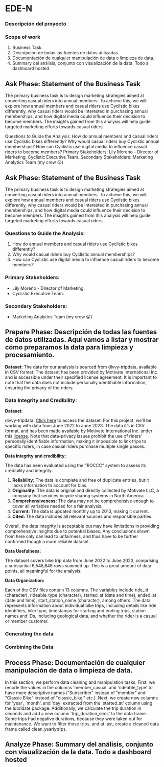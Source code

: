 # EDE-N

### Descripción del proyecto


### Scope of work
1. Business Task.
2. Descripción de todas las fuentes de datos utilizadas.
3. Documentación de cualquier manipulación de data o limpieza de data.
4. Summary del análisis, conjunto con visualización de la data. Todo a dashboard hosted

## Ask Phase: Statement of the Business Task
The primary business task is to design marketing strategies aimed at converting casual riders into annual members. To achieve this, we will explore how annual members and casual riders use Cyclistic bikes differently, why casual riders would be interested in purchasing annual memberships, and how digital media could influence their decision to become members. The insights gained from this analysis will help guide targeted marketing efforts towards casual riders.

Questions to Guide the Analysis:
How do annual members and casual riders use Cyclistic bikes differently?
Why would casual riders buy Cyclistic annual memberships?
How can Cyclistic use digital media to influence casual riders to become members?
Primary Stakeholders:
Lily Moreno - Director of Marketing.
Cyclistic Executive Team.
Secondary Stakeholders:
Marketing Analytics Team (my crew 😛)

## Ask Phase: Statement of the Business Task

The primary business task is to design marketing strategies aimed at converting casual riders into annual members. To achieve this, we will explore how annual members and casual riders use Cyclistic bikes differently, why casual riders would be interested in purchasing annual memberships, and how digital media could influence their decision to become members. The insights gained from this analysis will help guide targeted marketing efforts towards casual riders.

### Questions to Guide the Analysis:

1. How do annual members and casual riders use Cyclistic bikes differently?
2. Why would casual riders buy Cyclistic annual memberships?
3. How can Cyclistic use digital media to influence casual riders to become members?

### Primary Stakeholders:

* Lily Moreno - Director of Marketing.
* Cyclistic Executive Team.

### Secondary Stakeholders:

* Marketing Analytics Team (my crew 😛)

## Prepare Phase: Descripción de todas las fuentes de datos utilizadas. Aquí vamos a listar y mostrar cómo preparamos la data para limpieza y procesamiento.

**Dataset:** The data for our analysis is sourced from divvy-tripdata, available in CSV format. The dataset has been provided by Motivate International Inc. and is accessible under their specified license agreement. It is important to note that the data does not include personally identifiable information, ensuring the privacy of the riders.

### Data Integrity and Credibility:

**Dataset:**

divvy-tripdata. [Click here](https://divvy-tripdata.s3.amazonaws.com/index.html) to access the dataset. For this project, we'll be working with data from June 2022 to June 2023. The data it’s in CSV format, and has been made available by Motivate International Inc. under this [license](https://divvy-tripdata.s3.amazonaws.com/index.html). Note that data-privacy issues prohibit the use of riders’ personally identifiable information, making it impossible to link trips to specific riders, in case casual riders purchase multiple single passes.

**Data integrity and credibility:**

The data has been evaluated using the "ROCCC" system to assess its credibility and integrity:

1. **Reliability:** The data is complete and free of duplicate entries, but it lacks information to account for bias.
3. **Originality:** The data is original and directly collected by Motivate LLC, a company that services bicycle sharing systems in North America.
4. **Comprehensiveness:** The data may not be comprehensive enough to cover all variables needed for a fair analysis.
5. **Current:** The data is updated monthly up to 2013, making it current.
6. **Cited:** The data includes all relevant sources and responsible parties.

Overall, the data integrity is acceptable but may have limitations in providing comprehensive insights due to potential biases. Any conclusions drawn from here only can lead to unfairness, and thus have to be further confirmed though a more reliable dataset.

**Data Usefulness:**

The dataset covers bike trip data from June 2022 to June 2023, comprising a substantial 6,548,648 rows summed up. This is a great amount of data points, all meaningful for the analysis.

**Data Organization:**

Each of the CSV files contain 13 columns. The variables include ride_id (character), rideable_type (character), started_at (date and time), ended_at (date and time), start_station_name (character), among others. The data represents information about individual bike trips, including details like ride identifiers, bike type, timestamps for starting and ending trips, station names and IDs, including geological data, and whether the rider is a casual or member customer.

### Generating the data


### Combining the Data

## Process Phase: Documentación de cualquier manipulación de data o limpieza de data.
In this section, we perform data cleaning and manipulation tasks. First, we recode the values in the columns 'member_casual' and 'rideable_type' to have more descriptive names ("Subscriber" instead of "member" and "Classic Bike" instead of "classic_bike," etc.). Next, we create new columns for 'year', 'month', and 'day' extracted from the 'started_at' column using the lubridate package. Additionally, we calculate the trip duration in seconds and add a new column 'trip_duration_secs' to the data frame. Some trips had negative durations, because they were taken out for maintenance. We want to filter those trips, and at last, create a cleaned data frame called clean_yearlytrips.

## Analyze Phase: Summary del análisis, conjunto con visualización de la data. Todo a dashboard hosted
